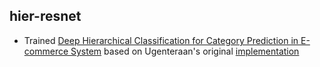 ﻿## hier-resnet
- Trained [Deep Hierarchical Classification for Category Prediction in E-commerce System](https://arxiv.org/pdf/2005.06692.pdf) based on Ugenteraan's original [implementation](https://github.com/Ugenteraan/Deep_Hierarchical_Classification)